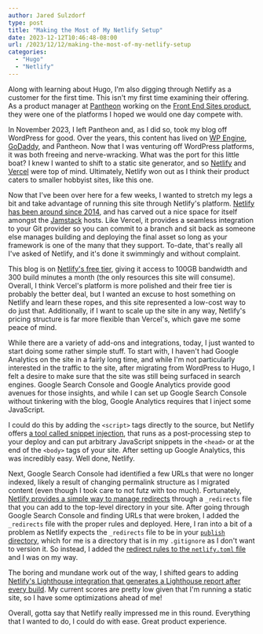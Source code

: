 ```yaml
---
author: Jared Sulzdorf
type: post
title: "Making the Most of My Netlify Setup"
date: 2023-12-12T10:46:48-08:00
url: /2023/12/12/making-the-most-of-my-netlify-setup
categories:
  - "Hugo"
  - "Netlify"
---
```


Along with learning about Hugo, I'm also digging through Netlify as a customer for the first time. This isn't my first time examining their offering. As a product manager at [Pantheon](https://pantheon.io/) working on the [Front End Sites product](https://pantheon.io/features/decoupled-cms), they were one of the platforms I hoped we would one day compete with.

In November 2023, I left Pantheon and, as I did so, took my blog off WordPress for good. Over the years, this content has lived on [WP Engine](https://wpengine.com/), [GoDaddy](https://www.godaddy.com/), and Pantheon. Now that I was venturing off WordPress platforms, it was both freeing and nerve-wracking. What was the port for this little boat? I knew I wanted to shift to a static site generator, and so [Netlify](https://www.netlify.com/) and [Vercel](https://vercel.com/) were top of mind. Ultimately, Netlify won out as I think their product caters to smaller hobbyist sites, like this one.

<!--more-->

Now that I've been over here for a few weeks, I wanted to stretch my legs a bit and take advantage of running this site through Netlify's platform. [Netlify has been around since 2014](https://en.wikipedia.org/wiki/Netlify), and has carved out a nice space for itself amongst the [Jamstack](https://jamstack.org/) hosts. Like Vercel, it provides a seamless integration to your Git provider so you can commit to a branch and sit back as someone else manages building and deploying the final asset so long as your framework is one of the many that they support. To-date, that's really all I've asked of Netlify, and it's done it swimmingly and without complaint.

This blog is on [Netlify's free tier](https://www.netlify.com/pricing/#core-pricing-table), giving it access to 100GB bandwidth and 300 build minutes a month (the only resources this site will consume). Overall, I think Vercel's platform is more polished and their free tier is probably the better deal, but I wanted an excuse to host something on Netlify and learn these ropes, and this site represented a low-cost way to do just that. Additionally, if I want to scale up the site in any way, Netlify's pricing structure is far more flexible than Vercel's, which gave me some peace of mind.

While there are a variety of add-ons and integrations, today, I just wanted to start doing some rather simple stuff. To start with, I haven't had Google Analytics on the site in a fairly long time, and while I'm not particularly interested in the traffic to the site, after migrating from WordPress to Hugo, I felt a desire to make sure that the site was still being surfaced in search engines. Google Search Console and Google Analytics provide good avenues for those insights, and while I can set up Google Search Console without tinkering with the blog, Google Analytics requires that I inject some JavaScript.

I could do this by adding the `<script>` tags directly to the source, but Netlify offers [a tool called snippet injection](https://docs.netlify.com/site-deploys/post-processing/snippet-injection/), that runs as a post-processing step to your deploy and can put arbitrary JavaScript snippets in the `<head>` or at the end of the `<body>` tags of your site. After setting up Google Analytics, this was incredibly easy. Well done, Netlify.

Next, Google Search Console had identified a few URLs that were no longer indexed, likely a result of changing permalink structure as I migrated content (even though I took care to not futz with too much). Fortunately, [Netlify provides a simple way to manage redirects](https://docs.netlify.com/routing/redirects/) through a `_redirects` file that you can add to the top-level directory in your site. After going through Google Search Console and finding URLs that were broken, I added the `_redirects` file with the proper rules and deployed. Here, I ran into a bit of a problem as Netlify expects the `_redirects` file to be in your [`publish` directory](https://docs.netlify.com/configure-builds/overview/#definitions), which for me is a directory that is in my `.gitignore` as I don't want to version it. So instead, I added the [redirect rules to the `netlify.toml` file](https://docs.netlify.com/routing/redirects/#syntax-for-the-netlify-configuration-file) and I was on my way.

The boring and mundane work out of the way, I shifted gears to adding [Netlify's Lighthouse integration that generates a Lighthouse report after every build](https://www.netlify.com/integrations/lighthouse/). My current scores are pretty low given that I'm running a static site, so I have some optimizations ahead of me!

Overall, gotta say that Netlify really impressed me in this round. Everything that I wanted to do, I could do with ease. Great product experience.
